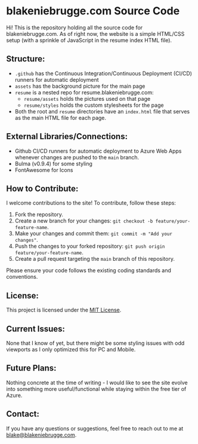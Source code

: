 # blakeniebrugge.com Source Code

Hi! This is the repository holding all the source code for blakeniebrugge.com. As of right now, the website is a simple HTML/CSS setup (with a sprinkle of JavaScript in the resume index HTML file).

## Structure:

- `.github` has the Continuous Integration/Continuous Deployment (CI/CD) runners for automatic deployment
- `assets` has the background picture for the main page
- `resume` is a nested repo for resume.blakeniebrugge.com:
    - `resume/assets` holds the pictures used on that page
    - `resume/styles` holds the custom stylesheets for the page
- Both the root and `resume` directories have an `index.html` file that serves as the main HTML file for each page.

## External Libraries/Connections:

- Github CI/CD runners for automatic deployment to Azure Web Apps whenever changes are pushed to the `main` branch.
- Bulma (v0.9.4) for some styling
- FontAwesome for Icons

## How to Contribute:

I welcome contributions to the site! To contribute, follow these steps:

1. Fork the repository.
2. Create a new branch for your changes: `git checkout -b feature/your-feature-name`.
3. Make your changes and commit them: `git commit -m "Add your changes"`.
4. Push the changes to your forked repository: `git push origin feature/your-feature-name`.
5. Create a pull request targeting the `main` branch of this repository.

Please ensure your code follows the existing coding standards and conventions.

## License:

This project is licensed under the [MIT License](LICENSE).

## Current Issues:

None that I know of yet, but there might be some styling issues with odd viewports as I only optimized this for PC and Mobile.

## Future Plans:

Nothing concrete at the time of writing - I would like to see the site evolve into something more useful/functional while staying within the free tier of Azure.

## Contact:

If you have any questions or suggestions, feel free to reach out to me at blake@blakeniebrugge.com.



